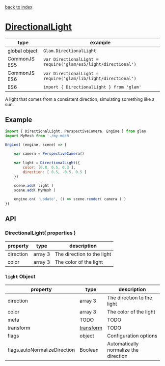 [back to index](./)
# [DirectionalLight](https://github.com/glamjs/glam/tree/master/lib/light/directional)

| type          | example |
| ------------- | ------------------------------------- |
| global object | `Glam.DirectionalLight`                           |
| CommonJS ES5  | `var DirectionalLight = require('glam/es5/light/directional')` |
| CommonJS ES6  | `var DirectionalLight = require('glam/lib/light/directional')` |
| ES6           | `import { DirectionalLight } from 'glam'`         |

A light that comes from a consistent direction, simulating something like a sun.

## Example

```js
import { DirectionalLight, PerspectiveCamera, Engine } from glam
import MyMesh from './my-mesh'

Engine( (engine, scene) => {
	
	var camera = PerspectiveCamera()
	
	var light = DirectionalLight({
		color: [0.8, 0.5, 0.3 ],
		direction: [ 0.5, -0.5, 0.5 ]
	})
	
	scene.add( light )
	scene.add( MyMesh )

	engine.on( 'update', () => scene.render( camera ) )
})
```

## API

### DirectionalLight( properties )

| property     | type        | description |
| ------------ | ----------- | ----------- |
| direction    | array 3     | The direction to the light |
| color        | array 3     | The color of the light |

### `light` Object

| property     | type        | description |
| ------------ | ----------- | ----------- |
| direction    | array 3     | The direction to the light |
| color        | array 3     | The color of the light |
| meta         | TODO        | TODO        |
| transform    | [transform](./transform)   | TODO  |
| flags        | object      | Configuration options |
| flags.autoNormalizeDirection | Boolean | Automatically normalize the direction |
